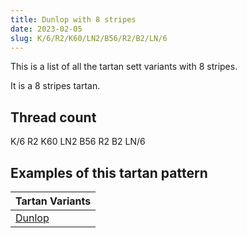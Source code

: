 ```yaml
---
title: Dunlop with 8 stripes
date: 2023-02-05
slug: K/6/R2/K60/LN2/B56/R2/B2/LN/6
---
```

This is a list of all the tartan sett variants with 8 stripes.

It is a 8 stripes tartan.


## Thread count
K/6 R2 K60 LN2 B56 R2 B2 LN/6

## Examples of this tartan pattern

| Tartan Variants |
|---------------|
| [Dunlop](/variants/k/6/r2/k60/ln2/b56/r2/b2/ln/6-b304080-k000000-lne0e0e0-rc00000)||

